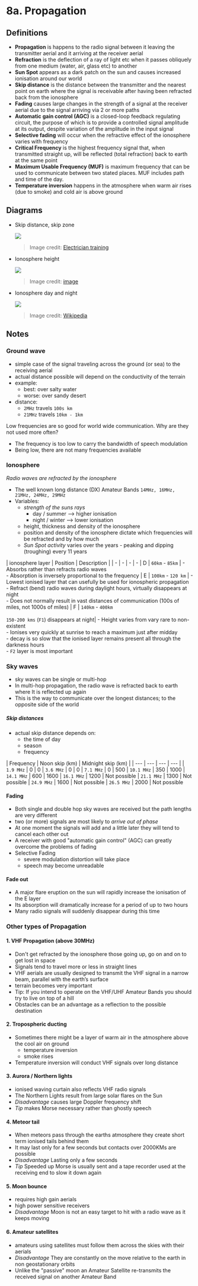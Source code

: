 # 8a. Propagation

## Definitions

- **Propagation** is happens to the radio signal between it leaving the transmitter aerial and it arriving at the receiver aerial
- **Refraction** is the deflection of a ray of light etc when it passes obliquely from one medium (water, air, glass etc) to another
- **Sun Spot** appears as a dark patch on the sun and causes increased ionisation around our world
- **Skip distance** is the distance between the transmitter and the nearest point on earth where the signal is receivable after having been refracted back from the ionosphere
- **Fading** causes large changes in the strength of a signal at the receiver aerial due to the signal arriving via 2 or more paths
- **Automatic gain control (AGC)** is a closed-loop feedback regulating circuit, the purpose of which is to provide a controlled signal amplitude at its output, despite variation of the amplitude in the input signal
- **Selective fading** will occur when the refractive effect of the ionosphere varies with frequency
- **Critical Frequency** is the highest frequency signal that, when transmitted straight up, will be reflected (total refraction) back to earth at the same point
- **Maximum Usable Frequency (MUF)** is maximum frequency that can be used to communicate between two stated places. MUF includes path and time of the day.
- **Temperature inversion** happens in the atmosphere when warm air rises (due to smoke) and cold air is above ground

## Diagrams

- Skip distance, skip zone

  ![](img/skip.jpg)
  > Image credit: [Electrician training](http://electriciantraining.tpub.com/14182/css/Skip-Distance-Skip-Zone-84.htm)
- Ionosphere height

  ![](img/ionosphere.gif)
  > Image credit: [image](http://www.bibliotecapleyades.net/haarp/esp_HAARP_17.htm)
- Ionosphere day and night

  ![](img/ionosphere-def.png)
  > Image credit: [Wikipedia](https://en.wikipedia.org/wiki/Ionosphere)

## Notes

### Ground wave

- simple case of the signal traveling across the ground (or sea) to the receiving aerial
- actual distance possible will depend on the conductivity of the terrain
- example:
  - best: over salty water
  - worse: over sandy desert
- distance:
  - `2MHz` travels `100s km`
  - `21MHz` travels `10km - 1km`

Low frequencies are so good for world wide communication. Why are they not used more often?
- The frequency is too low to carry the bandwidth of speech modulation
- Being low, there are not many frequencies available

### Ionosphere

*Radio waves are refracted by the ionosphere*

- The well known long distance (DX) Amateur Bands `14MHz, 16MHz, 21MHz, 24MHz, 29MHz`
- Variables:
  - *strength of the suns rays*
    - day / summer --> higher ionisation
    - night / winter --> lower ionisation
  - height, thickness and density of the ionosphere
  - position and density of the ionosphere dictate which frequencies will be refracted and by how much
  - *Sun Spot activity* varies over the years - peaking and dipping (troughing) every 11 years

| ionosphere layer | Position | Description |
| - | - | - | -
| D | `60km` - `85km` | - Absorbs rather than refracts radio waves <br> - Absorption is inversely proportional to the frequency
| E | `100km` - `120 km` | - Lowest ionised layer that can usefully be used for ionospheric propagation <br> - Refract (bend) radio waves during daylight hours, virtually disappears at night <br> - Does not normally result in vast distances of communication (100s of miles, not 1000s of miles)
| F | `140km` - `400km` <br> <br> `150-200 kms` (`F1`) disappears at night| - Height varies from vary rare to non-existent <br> - Ionises very quickly at sunrise to reach a maximum just after midday <br> - decay is so slow that the ionised layer remains present all through the darkness hours <br> - `F2` layer is most important

### Sky waves

- sky waves can be single or multi-hop
- In multi-hop propagation, the radio wave is refracted back to earth where It is reflected up again
- This is the way to communicate over the longest distances; to the opposite side of the world

##### Skip distances

- actual skip distance depends on:
  - the time of day
  - season
  - frequency

| Frequency | Noon skip (km) | Midnight skip (km) |
| --- | --- | --- | --- |
| `1.9 MHz` | 0 | 0
| `3.6 MHz` | 0 | 0
| `7.1 MHz` | 0 | 500
| `10.1 MHz` | 350 | 1000
| `14.1 MHz` | 600 | 1600
| `16.1 MHz` | 1200 | Not possible
| `21.1 MHz` | 1300 | Not possible
| `24.9 MHz` | 1600 | Not possible
| `26.5 MHz` | 2000 | Not possible

#### Fading

- Both single and double hop sky waves are received but the path lengths are very different
- two (or more) signals are most likely to *arrive out of phase*
- At one moment the signals will add and a little later they will tend to cancel each other out
- A receiver with good "automatic gain control" (AGC) can greatly overcome the problems of fading
- Selective Fading
  - severe modulation distortion will take place
  - speech may become unreadable

#### Fade out

- A major flare eruption on the sun will rapidly increase the ionisation of the E layer
- Its absorption will dramatically increase for a period of up to two hours
- Many radio signals will suddenly disappear during this time

### Other types of Propagation

#### 1. VHF Propagation (above 30MHz)

- Don't get refracted by the ionosphere those going up, go on and on to get lost in space
- Signals tend to travel more or less in straight lines
- VHF aerials are usually designed to transmit the VHF signal in a narrow beam, parallel with the earth’s surface
- terrain becomes very important
- Tip: If you intend to operate on the VHF/UHF Amateur Bands you should try to live on top of a hill
- Obstacles can be an advantage as a reflection to the possible destination

#### 2. Tropospheric ducting

- Sometimes there might be a layer of warm air in the atmosphere above the cool air on ground
  - temperature inversion
  - smoke rises
- Temperature inversion will conduct VHF signals over long distance

#### 3. Aurora / Northern lights

- ionised waving curtain also reflects VHF radio signals
- The Northern Lights result from large solar flares on the Sun
- *Disadvantage* causes large Doppler frequency shift
- *Tip* makes Morse necessary rather than ghostly speech

#### 4. Meteor tail

- When meteors pass through the earths atmosphere they create short term ionised tails behind them
- It may last only for a few seconds but contacts over 2000KMs are possible
- *Disadvantage* Lasting only a few seconds
- *Tip* Speeded up Morse is usually sent and a tape recorder used at the receiving end to slow it down again

#### 5. Moon bounce

- requires high gain aerials
- high power sensitive receivers
- *Disadvantage* Moon is not an easy target to hit with a radio wave as it keeps moving

#### 6. Amateur satellites

- amateurs using satellites must follow them across the skies with their aerials
- *Disadvantage* They are constantly on the move relative to the earth in non geostationary orbits
- Unlike the "passive" moon an Amateur Satellite re-transmits the received signal on another Amateur Band
